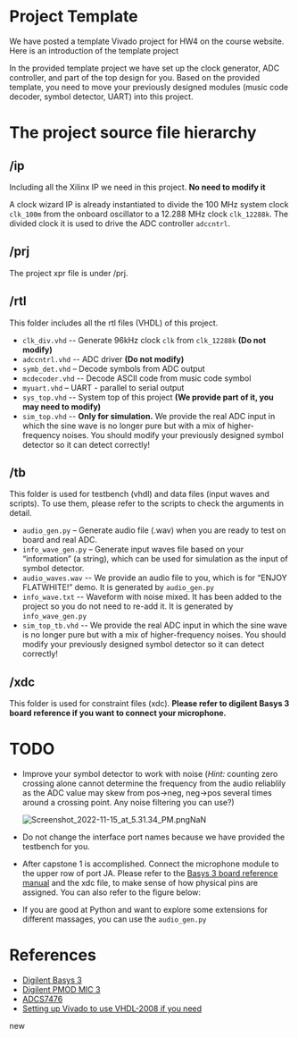 Project Template
================

We have posted a template Vivado project for HW4 on the course website. Here is an introduction of the template project

In the provided template project we have set up the clock generator, ADC controller, and part of the top design for you. Based on the provided template, you need to move your previously designed modules (music code decoder, symbol detector, UART) into this project.

The project source file hierarchy
=================================

/ip
---

Including all the Xilinx IP we need in this project. **No need to modify it**

A clock wizard IP is already instantiated to divide the 100 MHz system clock ```clk_100m``` from the onboard oscillator to a 12.288 MHz clock ```clk_12288k```. The divided clock it is used to drive the ADC controller ```adccntrl```.

/prj
----

The project xpr file is under /prj.

/rtl
----

This folder includes all the rtl files (VHDL) of this project.

*   `clk_div.vhd` -- Generate 96kHz clock ```clk``` from ```clk_12288k``` **(Do not modify)**
*   `adccntrl.vhd` -- ADC driver **(Do not modify)**
*   `symb_det.vhd` – Decode symbols from ADC output
*   `mcdecoder.vhd` -- Decode ASCII code from music code symbol
*   `myuart.vhd` – UART - parallel to serial output
*   `sys_top.vhd` -- System top of this project **(We provide part of it, you may need to modify)**
*   `sim_top.vhd` -- **Only for simulation.** We provide the real ADC input in which the sine wave is no longer pure but with a mix of higher-frequency noises. You should modify your previously designed symbol detector so it can detect correctly!

/tb
---

This folder is used for testbench (vhdl) and data files (input waves and scripts). To use them, please refer to the scripts to check the arguments in detail.

*   `audio_gen.py` – Generate audio file (.wav) when you are ready to test on board and real ADC.
*   `info_wave_gen.py` – Generate input waves file based on your “information” (a string), which can be used for simulation as the input of symbol detector.
*   `audio_waves.wav` -- We provide an audio file to you, which is for “ENJOY FLATWHITE!” demo. It is generated by `audio_gen.py`
*   `info_wave.txt` -- Waveform with noise mixed. It has been added to the project so you do not need to re-add it. It is generated by `info_wave_gen.py`
*   `sim_top_tb.vhd` -- We provide the real ADC input in which the sine wave is no longer pure but with a mix of higher-frequency noises. You should modify your previously designed symbol detector so it can detect correctly!

/xdc
----

This folder is used for constraint files (xdc). **Please refer to digilent Basys 3 board reference if you want to connect your microphone.**

TODO
===============

*   Improve your symbol detector to work with noise (_Hint:_ counting zero crossing alone cannot determine the frequency from the audio reliablily as the ADC value may skew from pos->neg, neg->pos several times around a crossing point. Any noise filtering you can use?)

    ![Screenshot_2022-11-15_at_5.31.34_PM.pngNaN](https://cdn-uploads.piazza.com/paste/l7gzu9s26e04qe/905cdd19c54e4386504fbf06587ba99e0833f4e65b6a1edd5de996f4c75404a4/Screenshot_2022-11-15_at_5.31.34_PM.png)

*   Do not change the interface port names because we have provided the testbench for you.
*   After capstone 1 is accomplished. Connect the microphone module to the upper row of port JA. Please refer to the [Basys 3 board reference manual](https://digilent.com/reference/programmable-logic/basys-3/reference-manual?srsltid=AfmBOopyJ9j6mA28p0PlrYDbfFLm7RuB9wxHMMygnvBFHtUREZJxdfho) and the xdc file, to make sense of how physical pins are assigned. You can also refer to the figure below:
    
*   If you are good at Python and want to explore some extensions for different massages, you can use the `audio_gen.py`

References
==========

*   [Digilent Basys 3](https://digilent.com/reference/_media/basys3:basys3_rm.pdf)
*   [Digilent PMOD MIC 3](https://digilent.com/reference/_media/reference/pmod/pmodmic3/pmodmic3_rm.pdf)
*   [ADCS7476](https://www.ti.com/lit/ds/symlink/adcs7476.pdf)
*   [Setting up Vivado to use VHDL-2008 if you need](https://docs.xilinx.com/r/en-US/ug901-vivado-synthesis/Setting-up-Vivado-to-use-VHDL-2008)

new